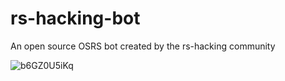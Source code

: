 # rs-hacking-bot
An open source OSRS bot created by the rs-hacking community

![b6GZ0U5iKq](https://user-images.githubusercontent.com/79997872/121572322-55ad8280-ca24-11eb-8367-31814be95bc2.png)
